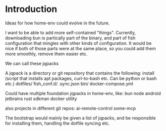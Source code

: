 # Introduction

Ideas for how home-env could evolve in the future.

I want to be able to add more self-contained "things".
Currently, downloading bun is partically part of the binary, and part of fish configuration that mingles with other kinds of configuration.
It would be nice if both of those parts were at the same place, so you could add them more smoothly, remove them easier etc.

We can call these jqpacks

A jqpack is a directory or git repository that contains the following:
install (script that installs apt packages, curl-to-bash etc. Can be python or bash etc.)
dotfiles/
fish_conf.d/
.sync.json
bin/
docker-compose.yml

Could have multiple foundation jqpacks in home-env, like:
bun
node
android
jetbrains
rust
sdkman
docker
utility

also projects in different git repos:
ai-remote-control
some-mcp

The bootstrap would mainly be given a list of jqpacks, and be responsible for installing them, handling the dotfile syncing etc.